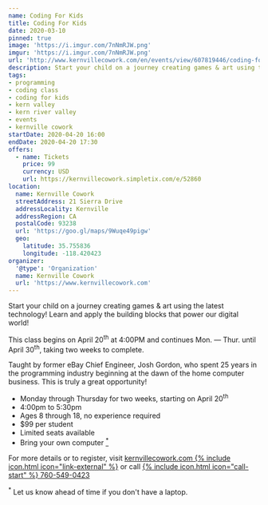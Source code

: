 ```yaml
---
name: Coding For Kids
title: Coding For Kids
date: 2020-03-10
pinned: true
image: 'https://i.imgur.com/7nNmRJW.png'
imgur: 'https://i.imgur.com/7nNmRJW.png'
url: 'http://www.kernvillecowork.com/en/events/view/607819446/coding-for-kids--introductory'
description: Start your child on a journey creating games & art using the latest technology! (Mon. &mdash; Thur.)
tags:
- programming
- coding class
- coding for kids
- kern valley
- kern river valley
- events
- kernville cowork
startDate: 2020-04-20 16:00
endDate: 2020-04-20 17:30
offers:
  - name: Tickets
    price: 99
    currency: USD
    url: https://kernvillecowork.simpletix.com/e/52860
location:
  name: Kernville Cowork
  streetAddress: 21 Sierra Drive
  addressLocality: Kernville
  addressRegion: CA
  postalCode: 93238
  url: 'https://goo.gl/maps/9Wuqe49pigw'
  geo:
    latitude: 35.755836
    longitude: -118.420423
organizer:
  '@type': 'Organization'
  name: Kernville Cowork
  url: 'https://www.kernvillecowork.com'
---
```

Start your child on a journey creating games & art using the latest technology!
Learn and apply the building blocks that power our digital world!

This class begins on April 20<sup>th</sup> at 4:00PM and continues Mon.
&mdash; Thur. until April 30<sup>th</sup>, taking two weeks to complete.

Taught by former eBay Chief Engineer, Josh Gordon, who spent 25 years in the
programming industry beginning at the dawn of the home computer business. This is
truly a great opportunity!

- Monday through Thursday for two weeks, starting on April 20<sup>th</sup>
- 4:00pm to 5:30pm
- Ages 8 through 18, no experience required
- $99 per student
- Limited seats available
- Bring your own computer <a href="{{ page.url }}#footnote"><sup>*</sup></a>

For more details or to register, visit [kernvillecowork.com {% include icon.html icon="link-external" %}](https://www.kernvillecowork.com/en/events/view/1284488223/coding-for-kids)
or call [{% include icon.html icon="call-start" %} 760-549-0423](tel:+1-760-549-0423)

<div id="footnote"><sup>*</sup> Let us know ahead of time if you don't have a laptop.</div>
